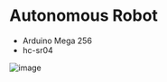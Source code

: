 # Autonomous Robot
* Arduino Mega 256
* hc-sr04

![image](https://user-images.githubusercontent.com/98144874/167473662-f6006ce7-6107-4bd3-9931-afbfd0754db0.png)
